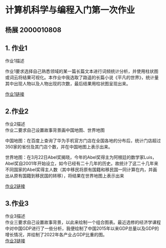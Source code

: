 # 计算机科学与编程入门第一次作业
## 杨展 2000010808
## 1. 作业1
作业1描述   

作业1要求选择自己熟悉领域的某一篇长篇文本进行词频统计分析，并使用柱状图或词云将结果可视化。本作业中我选取了路遥的长篇小说《平凡的世界》，统计量其中出现人物以及人物出现的次数，最后结果用柱状图呈现出来。  

[作业1链接](https://xiaobya.github.io/bar_datazoom_slider.html)
## 2.作业2
作业2描述    
作业二要求自己设置故事背景画中国地图、世界地图   

中国地图：在百度上查询了华为手机官方门店在全国各地的分布后，统计门店超过350家的省份及其门店个数，并在中国地图上表示出来。  

世界地图：在3月22日Abel奖揭晓，今年的Abel奖得主为阿根廷的数学家Luis，Abel奖自2001年开始设立，如今已经有二十几年的历史。故统计了这二十几年来不同国家的Abel奖得主人数（其中移民将原有国籍和移民国一同计算在内，并画出从原有国籍到移民国的转移），将结果在世界地图上表示出来

[作业2链接](https://xiaobya.github.io/abel_winner.html)
## 3.作业3
作业3描述   
作业三要求自己设置故事背景，以此来绘制一个组合图表。最近选修的经济学课程中对中国GDP进行了一些分析，我便绘制了中国2015年以来GDP总量以及GDP的增长情况，并绘制了2022年各产业占GDP比重的图。  
[作业3链接]()
